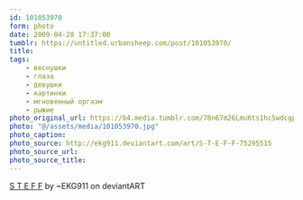 ```yaml
---
id: 101053970
form: photo
date: 2009-04-28 17:37:00
tumblr: https://untitled.urbansheep.com/post/101053970/
title:
tags:
    - веснушки
    - глаза
    - девушки
    - картинки
    - мгновенный оргазм
    - рыжие
photo_original_url: https://64.media.tumblr.com/78n67m26Lmu6ts1hc5wdcgpVo1_500.jpg
photo: "@/assets/media/101053970.jpg"
photo_caption:
photo_source: http://ekg911.deviantart.com/art/S-T-E-F-F-75295515
photo_source_url:
photo_source_title:
---
```


<p><a href="http://ekg911.deviantart.com/art/S-T-E-F-F-75295515">S T E F F</a> by ~EKG911 on deviantART</p>
